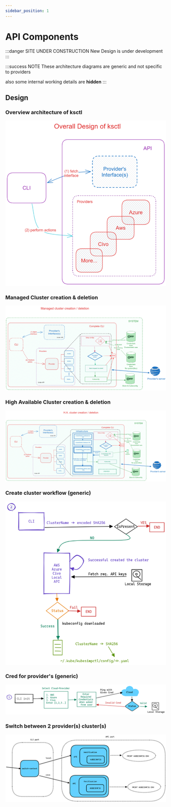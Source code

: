 ```yaml
---
sidebar_position: 1
---
```


# API Components

:::danger SITE UNDER CONSTRUCTION
New Design is under development
:::

:::success NOTE
These architecture diagrams are generic and not specific to providers

also some internal working details are **hidden**
:::

## Design

### Overview architecture of ksctl
![light mode](/img/ksctl-overall-arch-light.png)

### Managed Cluster creation & deletion
![light bg diagram on managed create and delete](/img/ksctl-managed-create-light.png)

### High Available Cluster creation & deletion
![light bg  diagram on ha create and delete](/img/ksctl-ha-create-light.png)

### Create cluster workflow (generic)
![Create workflow](/img/cli-create-dg.png)

### Cred for provider's (generic)
![Cred workflow](/img/cli-init-dg.png)

### Switch between 2 provider(s) cluster(s)
![Switch workflow](/img/cli-switch-dg.png)
